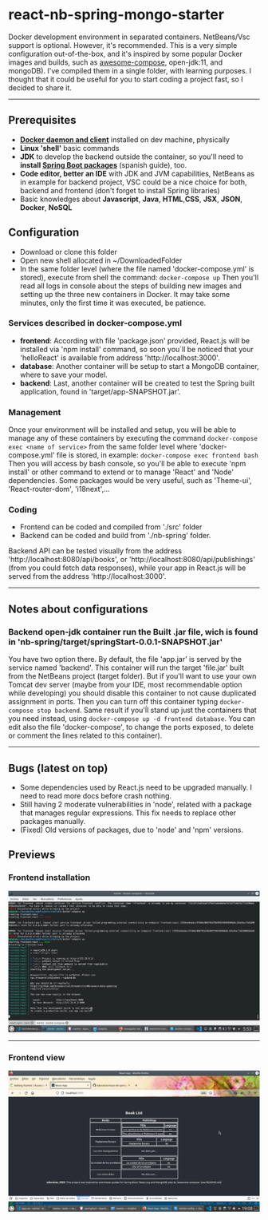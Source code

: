 # react-nb-spring-mongo-starter
Docker development environment in separated containers. NetBeans/Vsc support is optional. However, it's recommended. This is a very simple configuration out-of-the-box, and it's inspired by some popular Docker images and builds, such as [awesome-compose](https://github.com/docker/awesome-compose), open-jdk:11, and mongoDB). I've compiled them in a single folder, with learning purposes. I thought that it could be useful for you to start coding a project fast, so I decided to share it.

***

## Prerequisites

* **[Docker daemon and client](https://docs.docker.com/engine/install/ubuntu/)** installed on dev machine, physically
* **Linux 'shell'** basic commands
* **JDK** to develop the backend outside the container, so you'll need to **install [Spring Boot packages](http://www.profesor-p.com/2018/08/27/instalar-plugin-spring-boot-con-netbeans-9-en-ubuntu-18-04/)** (spanish guide), too.
* **Code editor, better an IDE** with JDK and JVM capabilities, NetBeans as in example for backend project, VSC could be a nice choice for both, backend and frontend (don't forget to install Spring libraries)
* Basic knowledges about **Javascript**, **Java**, **HTML**,**CSS**, **JSX**, **JSON**, **Docker**, **NoSQL** 

## Configuration

* Download or clone this folder
* Open new shell allocated in ~/DownloadedFolder
* In the same folder level (where the file named 'docker-compose.yml' is stored), execute from shell the command:
` docker-compose up `
Then you'll read all logs in console about  the steps of building new images and setting up the three new containers in Docker. It may take some minutes, only the first time it was executed, be patience.

### Services described in docker-compose.yml

* **frontend**: According with file 'package.json' provided, React.js will be installed via 'npm install' command, so soon you´ll be noticed that your 'helloReact' is available from address 'http://localhost:3000'.
* **database**: Another container will be setup to start a MongoDB container, where to save your model.
* **backend**: Last, another container will be created to test the Spring built application, found in 'target/app-SNAPSHOT.jar'.

### Management

Once your environment will be installed and setup, you will be able to manage any of these containers by executing the command `docker-compose exec <name of service>` from the same folder level where 'docker-compose.yml' file is stored, in example: 
` docker-compose exec frontend bash `
Then you will access by bash console, so you'll be able to execute 'npm install' or other command to extend or to manage 'React' and 'Node' dependencies. Some packages would be very useful, such as 'Theme-ui', 'React-router-dom', 'i18next',... 

### Coding

* Frontend can be coded and compiled from './src' folder
* Backend can be coded and build from './nb-spring' folder.

Backend API can be tested visually from the address 'http://localhost:8080/api/books', or 'http://localhost:8080/api/publishings' (from you could fetch data responses), while your app in React.js will be served from the address 'http://localhost:3000'.

***
## Notes about configurations

### Backend open-jdk container run the Built .jar file, wich is found in 'nb-spring/target/springStart-0.0.1-SNAPSHOT.jar'

You have two option there. By default, the file 'app.jar' is served by the service named 'backend'. This container will run the target 'file.jar' built from the NetBeans project (target folder). But if you'll want to use your own Tomcat dev server (maybe from your IDE, most recommendable option while developing) you should disable this container to not cause duplicated assignment in ports. Then you can turn off this container typing `docker-compose stop backend`. Same result if you'ĺl stand up just the containers that you need instead, using `docker-compose up -d frontend database`. You can edit also the file 'docker-compose', to change the ports exposed, to delete or comment the lines related to this container).

***
## Bugs (latest on top)

* Some dependencies used by React.js need to be upgraded manually. I need to read more docs before crash nothing.
* Still having 2 moderate vulnerabilities in 'node', related with a package that manages regular expressions. This fix needs to replace other packages manually.
* (Fixed) Old versions of packages, due to 'node' and 'npm' versions.

## Previews

### Frontend installation

![Installation preview](react-container.png)

***

### Frontend view

![Frontend preview](frontend-preview.png)
